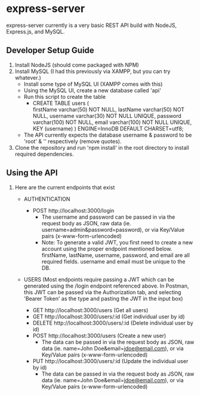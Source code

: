 # express-server

express-server currently is a very basic REST API build with NodeJS, Express.js, and MySQL.

## Developer Setup Guide

1. Install NodeJS (should come packaged with NPM)
2. Install MySQL (I had this previously via XAMPP, but you can try whatever.)
    - Install some type of MySQL UI (XAMPP comes with this)
    - Using the MySQL UI, create a new database called 'api'
    - Run this script to create the table
        - CREATE TABLE users (  
          firstName varchar(50) NOT NULL,
          lastName varchar(50) NOT NULL,
          username varchar(30) NOT NULL UNIQUE,
          password varchar(100) NOT NULL,
          email varchar(100) NOT NULL UNIQUE, 
          KEY (username) ) ENGINE=InnoDB DEFAULT CHARSET=utf8;
    - The API currently expects the database username & password to be 'root' & '' respectively (remove quotes).
3. Clone the repository and run 'npm install' in the root directory to install required dependencies.
            
## Using the API

1. Here are the current endpoints that exist
    - AUTHENTICATION
        - POST http://localhost:3000/login
            - The username and password can be passed in via the request body as JSON, raw data (ie. username=admin&password=password), or via Key/Value pairs (x-www-form-urlencoded)
            - Note: To generate a valid JWT, you first need to create a new account using the proper endpoint mentioned below. firstName, lastName, username, password, and email are all required fields. username and email must be unique to the DB.

    - USERS (Most endpoints require passing a JWT which can be generated using the /login endpoint referenced above. In Postman, this JWT can be passed via the Authorization tab, and selecting 'Bearer Token' as the type and pasting the JWT in the input box)
        - GET http://localhost:3000/users (Get all users)
        - GET http://localhost:3000/users/:id (Get individual user by id)
        - DELETE http://localhost:3000/users/:id (Delete individual user by id)
        - POST http://localhost:3000/users (Create a new user)
            - The data can be passed in via the request body as JSON, raw data (ie. name=John Doe&email=jdoe@email.com), or via Key/Value pairs (x-www-form-urlencoded)
        - PUT http://localhost:3000/users/:id (Update the individual user by id)
            - The data can be passed in via the request body as JSON, raw data (ie. name=John Doe&email=jdoe@email.com), or via Key/Value pairs (x-www-form-urlencoded)
